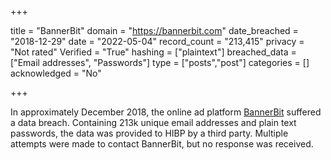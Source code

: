 +++

title = "BannerBit"
domain = "https://bannerbit.com"
date_breached = "2018-12-29"
date = "2022-05-04"
record_count = "213,415"
privacy = "Not rated"
Verified = "True"
hashing = ["plaintext"]
breached_data = ["Email addresses", "Passwords"]
type = ["posts","post"]
categories = []
acknowledged = "No"


+++


In approximately December 2018, the online ad platform <a href="https://bannerbit.com/" target="_blank" rel="noopener">BannerBit</a> suffered a data breach. Containing 213k unique email addresses and plain text passwords, the data was provided to HIBP by a third party. Multiple attempts were made to contact BannerBit, but no response was received.

